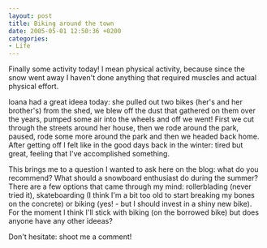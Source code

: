 ```yaml
---
layout: post
title: Biking around the town
date: 2005-05-01 12:50:36 +0200
categories:
- Life
---
```

Finally some activity today! I mean physical activity, because since the snow went away I haven't done anything that required muscles and actual physical effort.

Ioana had a great ideea today: she pulled out two bikes (her's and her brother's) from the shed, we blew off the dust that gathered on them over the years, pumped some air into the wheels and off we went! First we cut through the streets around her house, then we rode around the park, paused, rode some more around the park and then we headed back home. After getting off I felt like in the good days back in the winter: tired but great, feeling that I've accomplished something.

This brings me to a question I wanted to ask here on the blog: what do you recommend? What should a snowboard enthusiast do during the summer? There are a few options that came through my mind: rollerblading (never tried it), skateboarding (I think I'm a bit too old to start breaking my bones on the concrete) or biking (yes! - but I should invest in a shiny new bike). For the moment I think I'll stick with biking (on the borrowed bike) but does anyone have any other ideeas?

Don't hesitate: shoot me a comment!
